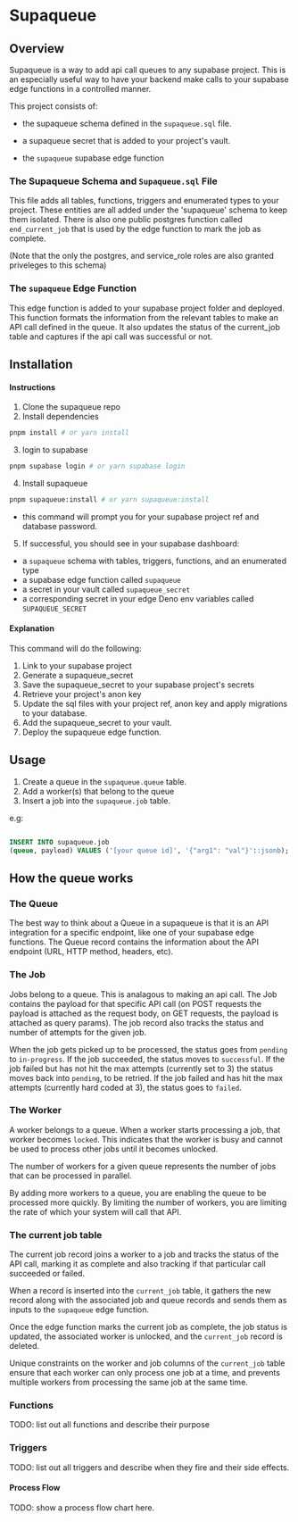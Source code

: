 # Supaqueue

## Overview

Supaqueue is a way to add api call queues to any supabase project. This is an especially useful way to have your backend make calls to your supabase edge functions in a controlled manner.

This project consists of:

- the supaqueue schema defined in the `supaqueue.sql` file.

- a supaqueue secret that is added to your project's vault.

- the `supaqueue` supabase edge function

### The Supaqueue Schema and `Supaqueue.sql` File

This file adds all tables, functions, triggers and enumerated types to your project. These entities are all added under the 'supaqueue' schema to keep them isolated. There is also one public postgres function called `end_current_job` that is used by the edge function to mark the job as complete.

(Note that the only the postgres, and service_role roles are also granted priveleges to this schema)

### The `supaqueue` Edge Function

This edge function is added to your supabase project folder and deployed. This function formats the information from the relevant tables to make an API call defined in the queue. It also updates the status of the current_job table and captures if the api call was successful or not.

## Installation

#### Instructions

1. Clone the supaqueue repo
2. Install dependencies

```bash
pnpm install # or yarn install
```

3. login to supabase

```bash
pnpm supabase login # or yarn supabase login
```

4. Install supaqueue

```bash
pnpm supaqueue:install # or yarn supaqueue:install
```

- this command will prompt you for your supabase project ref and database password.

5. If successful, you should see in your supabase dashboard:

- a `supaqueue` schema with tables, triggers, functions, and an enumerated type
- a supabase edge function called `supaqueue`
- a secret in your vault called `supaqueue_secret`
- a corresponding secret in your edge Deno env variables called `SUPAQUEUE_SECRET`

#### Explanation

This command will do the following:

1. Link to your supabase project
2. Generate a supaqueue_secret
3. Save the supaqueue_secret to your supabase project's secrets
4. Retrieve your project's anon key
5. Update the sql files with your project ref, anon key and apply migrations to your database.
6. Add the supaqueue_secret to your vault.
7. Deploy the supaqueue edge function.

## Usage

1. Create a queue in the `supaqueue.queue` table.
2. Add a worker(s) that belong to the queue
3. Insert a job into the `supaqueue.job` table.

e.g:

```sql

INSERT INTO supaqueue.job
(queue, payload) VALUES ('[your queue id]', '{"arg1": "val"}'::jsonb);

```

## How the queue works

### The Queue

The best way to think about a Queue in a supaqueue is that it is an API integration for a specific endpoint, like one of your supabase edge functions. The Queue record contains the information about the API endpoint (URL, HTTP method, headers, etc).

### The Job

Jobs belong to a queue. This is analagous to making an api call. The Job contains the payload for that specific API call (on POST requests the payload is attached as the request body, on GET requests, the payload is attached as query params). The job record also tracks the status and number of attempts for the given job.

When the job gets picked up to be processed, the status goes from `pending` to `in-progress`. If the job succeeded, the status moves to `successful`. If the job failed but has not hit the max attempts (currently set to 3) the status moves back into `pending`, to be retried. If the job failed and has hit the max attempts (currently hard coded at 3), the status goes to `failed`.

### The Worker

A worker belongs to a queue. When a worker starts processing a job, that worker becomes `locked`. This indicates that the worker is busy and cannot be used to process other jobs until it becomes unlocked.

The number of workers for a given queue represents the number of jobs that can be processed in parallel.

By adding more workers to a queue, you are enabling the queue to be processed more quickly. By limiting the number of workers, you are limiting the rate of which your system will call that API.

### The current job table

The current job record joins a worker to a job and tracks the status of the API call, marking it as complete and also tracking if that particular call succeeded or failed.

When a record is inserted into the `current_job` table, it gathers the new record along with the associated job and queue records and sends them as inputs to the `supaqueue` edge function.

Once the edge function marks the current job as complete, the job status is updated, the associated worker is unlocked, and the `current_job` record is deleted.

Unique constraints on the worker and job columns of the `current_job` table ensure that each worker can only process one job at a time, and prevents multiple workers from processing the same job at the same time.

### Functions

TODO: list out all functions and describe their purpose

### Triggers

TODO: list out all triggers and describe when they fire and their side effects.

#### Process Flow

TODO: show a process flow chart here.
